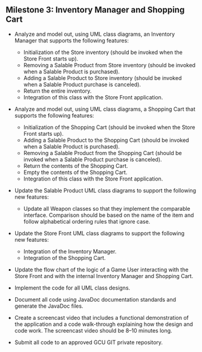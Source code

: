 ## Milestone 3: Inventory Manager and Shopping Cart

- Analyze and model out, using UML class diagrams, an Inventory Manager that supports the following features:
  - Initialization of the Store inventory (should be invoked when the Store Front starts up).
  - Removing a Salable Product from Store inventory (should be invoked when a Salable Product is purchased).
  - Adding a Salable Product to Store inventory (should be invoked when a Salable Product purchase is canceled).
  - Return the entire inventory.
  - Integration of this class with the Store Front application.

- Analyze and model out, using UML class diagrams, a Shopping Cart that supports the following features:
  - Initialization of the Shopping Cart (should be invoked when the Store Front starts up).
  - Adding a Salable Product to the Shopping Cart (should be invoked when a Salable Product is purchased).
  - Removing a Salable Product from the Shopping Cart (should be invoked when a Salable Product purchase is canceled).
  - Return the contents of the Shopping Cart.
  - Empty the contents of the Shopping Cart.
  - Integration of this class with the Store Front application.

- Update the Salable Product UML class diagrams to support the following new features:
  - Update all Weapon classes so that they implement the comparable interface. Comparison should be based on the name of the item and follow alphabetical ordering rules that ignore case.

- Update the Store Front UML class diagrams to support the following new features:
  - Integration of the Inventory Manager.
  - Integration of the Shopping Cart.

- Update the flow chart of the logic of a Game User interacting with the Store Front and with the internal Inventory Manager and Shopping Cart.

- Implement the code for all UML class designs.

- Document all code using JavaDoc documentation standards and generate the JavaDoc files.
- Create a screencast video that includes a functional demonstration of the application and a code walk-through explaining how the design and code work. The screencast video should be 8–10 minutes long.
- Submit all code to an approved GCU GIT private repository.
